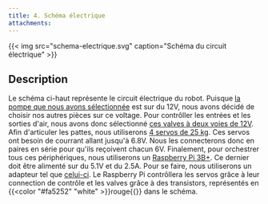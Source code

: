 ```yaml
---
title: 4. Schéma électrique
attachments:
---
```


{{< img src="schema-electrique.svg" caption="Schéma du circuit électrique" >}}

## Description

Le schéma ci-haut représente le circuit électrique du robot. Puisque [la pompe que nous avons sélectionnée](https://www.amazon.ca/DC12V-Vacuum-Small-Oilless-85KPa/dp/B07H4R7QNC/) est sur du 12V, nous avons décidé de choisir nos autres pièces sur ce voltage. Pour contrôller les entrées et les sorties d'air, nous avons donc sélectionné [ces valves à deux voies de 12V](https://www.aliexpress.com/item/1005001385832132.html). Afin d'articuler les pattes, nous utiliserons [4 servos de 25 kg](https://www.amazon.ca/Waterproof-Digital-Arduino-Crawler-Control/dp/B07DHP2922/). Ces servos ont besoin de courrant allant jusqu'à 6.8V. Nous les connecterons donc en paires en série pour qu'ils reçoivent chacun 6V. Finalement, pour orchestrer tous ces périphériques, nous utiliserons un [Raspberry Pi 3B+](https://www.raspberrypi.org/products/raspberry-pi-3-model-b-plus/). Ce dernier doit être alimenté sur du 5.1V et du 2.5A. Pour se faire, nous utiliserons un adapteur tel que [celui-ci](https://www.amazon.ca/Converter-Regulator-Waterproof-Converters-Smartahone/dp/B07H7X37T6). Le Raspberry Pi contrôllera les servos grâce à leur connection de contrôle et les valves grâce à des transistors, représentés en {{<color "#fa5252" "white" >}}rouge{{</color>}} dans le schéma.
